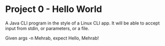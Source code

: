 # Project 0 - Hello World
A Java CLI program in the style of a Linux CLI app. It will be able to accept input from stdin, or parameters, or a file.

Given args -n Mehrab, expect Hello, Mehrab!